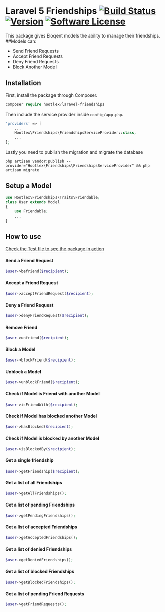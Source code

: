 # Laravel 5 Friendships [![Build Status](https://travis-ci.org/hootlex/laravel-friendships.svg?branch=master)](https://travis-ci.org/hootlex/laravel-friendships) [![Version](https://img.shields.io/packagist/v/hootlex/laravel-friendships.svg?style=flat)](https://packagist.org/packages/hootlex/laravel-friendship)  [![Software License](https://img.shields.io/badge/license-MIT-brightgreen.svg?style=flat)](LICENSE)


This package gives Eloqent models the ability to manage their friendships.
##Models can:
- Send Friend Requests
- Accept Friend Requests
- Deny Friend Requests
- Block Another Model

## Installation

First, install the package through Composer.

```php
composer require hootlex/laravel-friendships
```

Then include the service provider inside `config/app.php`.

```php
'providers' => [
    ...
    Hootlex\Friendships\FriendshipsServiceProvider::class,
    ...
];
```
Lastly you need to publish the migration and migrate the database

```
php artisan vendor:publish --provider="Hootlex\Friendships\FriendshipsServiceProvider" && php artisan migrate
```
## Setup a Model
```php
use Hootlex\Friendships\Traits\Friendable;
class User extends Model
{
    use Friendable;
    ...
}
```

## How to use 
[Check the Test file to see the package in action](https://github.com/hootlex/laravel-friendships/blob/master/tests/FriedshipsTest.php)

#### Send a Friend Request
```php
$user->befriend($recipient);
```

#### Accept a Friend Request
```php
$user->acceptFriendRequest($recipient);
```

#### Deny a Friend Request
```php
$user->denyFriendRequest($recipient);
```

#### Remove Friend
```php
$user->unfriend($recipient);
```

#### Block a Model
```php
$user->blockFriend($recipient);
```

#### Unblock a Model
```php
$user->unblockFriend($recipient);
```

#### Check if Model is Friend with another Model
```php
$user->isFriendWith($recipient);
```

#### Check if Model has blocked another Model
```php
$user->hasBlocked($recipient);
```

#### Check if Model is blocked by another Model
```php
$user->isBlockedBy($recipient);
```

#### Get a single friendship
```php
$user->getFriendship($recipient);
```

#### Get a list of all Friendships
```php
$user->getAllFriendships();
```

#### Get a list of pending Friendships
```php
$user->getPendingFriendships();
```

#### Get a list of accepted Friendships
```php
$user->getAcceptedFriendships();
```

#### Get a list of denied Friendships
```php
$user->getDeniedFriendships();
```

#### Get a list of blocked Friendships
```php
$user->getBlockedFriendships();
```

#### Get a list of pending Friend Requests
```php
$user->getFriendRequests();
```
